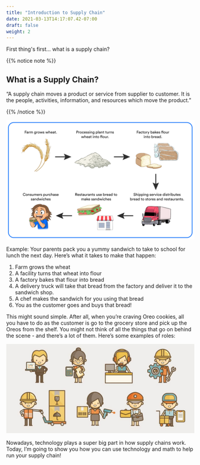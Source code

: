 ```yaml
---
title: "Introduction to Supply Chain"
date: 2021-03-13T14:17:07.42-07:00
draft: false
weight: 2
---
```


First thing's first... what is a supply chain? 

{{% notice note %}}
## What is a Supply Chain?

“A supply chain moves a product or service from supplier to customer. It is the people, activities, information, and resources which move the product.” 

{{% /notice %}}

![Alt text](img/sandwich.png)

Example: Your parents pack you a yummy sandwich to take to school for lunch the next day. Here’s what it takes to make that happen:
1.	Farm grows the wheat
2.	A facility turns that wheat into flour
3.	A factory bakes that flour into bread
4.	A delivery truck will take that bread from the factory and deliver it to the sandwich shop.
5.	A chef makes the sandwich for you using that bread
6.	You as the customer goes and buys that bread!


This might sound simple. After all, when you’re craving Oreo cookies, all you have to do as the customer is go to the grocery store and pick up the Oreos from the shelf. You might not think of all the things that go on behind the scene - and there’s a lot of them. Here’s some examples of roles: 

![Alt text](img/supply%20chain%20jobs.jpg)

Nowadays, technology plays a super big part in how supply chains work. Today, I’m going to show you how you can use technology and math to help run your supply chain!
